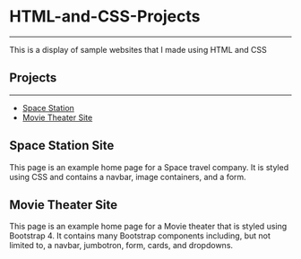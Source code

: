# HTML-and-CSS-Projects
---
This is a display of sample websites that I made using HTML and CSS

## Projects
---
* [Space Station](https://github.com/smoyer19/HTML-and-CSS-Coursework/tree/main/Project)
* [Movie Theater Site](https://github.com/smoyer19/HTML-and-CSS-Coursework/tree/main/bootstrap4_project)

## Space Station Site
This page is an example home page for a Space travel company. It is styled using CSS and contains a navbar, image containers, and a form.

## Movie Theater Site
This page is an example home page for a Movie theater that is styled using Bootstrap 4. It contains many Bootstrap components including, but not limited to, a navbar, jumbotron, form, cards, and dropdowns. 
